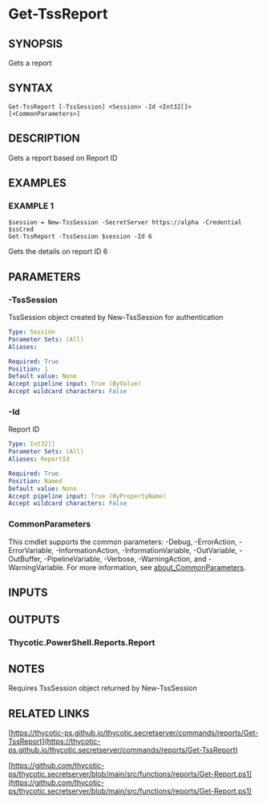 # Get-TssReport

## SYNOPSIS
Gets a report

## SYNTAX

```
Get-TssReport [-TssSession] <Session> -Id <Int32[]> [<CommonParameters>]
```

## DESCRIPTION
Gets a report based on Report ID

## EXAMPLES

### EXAMPLE 1
```
$session = New-TssSession -SecretServer https://alpha -Credential $ssCred
Get-TssReport -TssSession $session -Id 6
```

Gets the details on report ID 6

## PARAMETERS

### -TssSession
TssSession object created by New-TssSession for authentication

```yaml
Type: Session
Parameter Sets: (All)
Aliases:

Required: True
Position: 1
Default value: None
Accept pipeline input: True (ByValue)
Accept wildcard characters: False
```

### -Id
Report ID

```yaml
Type: Int32[]
Parameter Sets: (All)
Aliases: ReportId

Required: True
Position: Named
Default value: None
Accept pipeline input: True (ByPropertyName)
Accept wildcard characters: False
```

### CommonParameters
This cmdlet supports the common parameters: -Debug, -ErrorAction, -ErrorVariable, -InformationAction, -InformationVariable, -OutVariable, -OutBuffer, -PipelineVariable, -Verbose, -WarningAction, and -WarningVariable. For more information, see [about_CommonParameters](http://go.microsoft.com/fwlink/?LinkID=113216).

## INPUTS

## OUTPUTS

### Thycotic.PowerShell.Reports.Report
## NOTES
Requires TssSession object returned by New-TssSession

## RELATED LINKS

[https://thycotic-ps.github.io/thycotic.secretserver/commands/reports/Get-TssReport](https://thycotic-ps.github.io/thycotic.secretserver/commands/reports/Get-TssReport)

[https://github.com/thycotic-ps/thycotic.secretserver/blob/main/src/functions/reports/Get-Report.ps1](https://github.com/thycotic-ps/thycotic.secretserver/blob/main/src/functions/reports/Get-Report.ps1)

